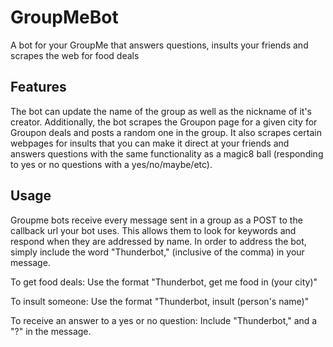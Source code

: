 # GroupMeBot
A bot for your GroupMe that answers questions, insults your friends and scrapes the web for food deals

## Features
The bot can update the name of the group as well as the nickname of it's creator. Additionally, the bot scrapes the Groupon page for a given city for Groupon deals and posts a random one in the group. It also scrapes certain webpages for insults that you can make it direct at your friends and answers questions with the same functionality as a magic8 ball (responding to yes or no questions with a yes/no/maybe/etc).
 
 ## Usage
 Groupme bots receive every message sent in a group as a POST to the callback url your bot uses. This allows them to look for keywords and respond when they are addressed by name. In order to address the bot, simply include the word "Thunderbot," (inclusive of the comma) in your message.
 
 To get food deals:
 Use the format "Thunderbot, get me food in (your city)"
 
 To insult someone:
 Use the format "Thunderbot, insult (person's name)"
 
 To receive an answer to a yes or no question:
 Include "Thunderbot," and a "?" in the message.
 
 
 
